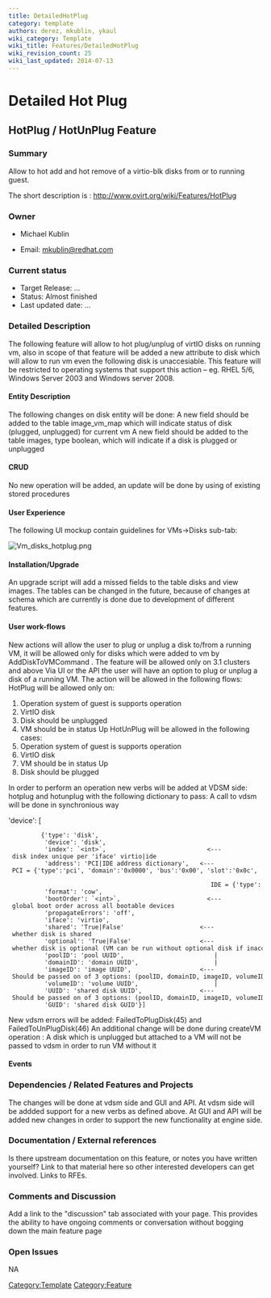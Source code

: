 ```yaml
---
title: DetailedHotPlug
category: template
authors: derez, mkublin, ykaul
wiki_category: Template
wiki_title: Features/DetailedHotPlug
wiki_revision_count: 25
wiki_last_updated: 2014-07-13
---
```


# Detailed Hot Plug

## HotPlug / HotUnPlug Feature

### Summary

Allow to hot add and hot remove of a virtio-blk disks from or to running guest.

The short description is : <http://www.ovirt.org/wiki/Features/HotPlug>

### Owner

*   Michael Kublin

<!-- -->

*   Email: mkublin@redhat.com

### Current status

*   Target Release: ...
*   Status: Almost finished
*   Last updated date: ...

### Detailed Description

The following feature will allow to hot plug/unplug of virtIO disks on running vm, also in scope of that feature will be added a new attribute to disk which will allow to run vm even the following disk is unaccesiable.
This feature will be restricted to operating systems that support this action – eg. RHEL 5/6, Windows Server 2003 and Windows server 2008.

#### Entity Description

The following changes on disk entity will be done: A new field should be added to the table image_vm_map which will indicate status of disk (plugged, unplugged) for current vm
A new field should be added to the table images, type boolean, which will indicate if a disk is plugged or unplugged

#### CRUD

No new operation will be added, an update will be done by using of existing stored procedures

#### User Experience

The following UI mockup contain guidelines for VMs->Disks sub-tab:

![](Vm_disks_hotplug.png "Vm_disks_hotplug.png")

#### Installation/Upgrade

An upgrade script will add a missed fields to the table disks and view images. The tables can be changed in the future, because of changes at schema which are currently is done due to development of different features.

#### User work-flows

New actions will allow the user to plug or unplug a disk to/from a running VM, it will be allowed only for disks which were added to vm by AddDiskToVMCommand . The feature will be allowed only on 3.1 clusters and above
Via UI or the API the user will have an option to plug or unplug a disk of a running VM.
The action will be allowed in the following flows:
HotPlug will be allowed only on:
1. Operation system of guest is supports operation
2. VirtIO disk
3. Disk should be unplugged
4. VM should be in status Up
HotUnPlug will be allowed in the following cases:
1. Operation system of guest is supports operation
2. VirtIO disk
3. VM should be in status Up
4. Disk should be plugged

In order to perform an operation new verbs will be added at VDSM side:
hotplug and hotunplug with the following dictionary to pass:
A call to vdsm will be done in synchronious way

'device': [

             {'type': 'disk',
              'device': 'disk',
              'index': `<int>`,                            <--- disk index unique per 'iface' virtio|ide
              'address': 'PCI|IDE address dictionary',   <--- PCI = {'type':'pci', 'domain':'0x0000', 'bus':'0x00', 'slot':'0x0c', 'function':'0x0'} ,  
                                                              IDE = {'type':'drive', 'controller':'0', 'bus':'0', 'unit':'0'}
              'format': 'cow',
              'bootOrder': `<int>`,                        <--- global boot order across all bootable devices
              'propagateErrors': 'off',
              'iface': 'virtio',
              'shared': 'True|False'                     <--- whether disk is shared
              'optional': 'True|False'                   <--- whether disk is optional (VM can be run without optional disk if inaccessible)
              'poolID': 'pool UUID',                         |
              'domainID': 'domain UUID',                     | 
              'imageID': 'image UUID',                   <--- Should be passed on of 3 options: (poolID, domainID, imageID, volumeID) or GUID or UUID   
              'volumeID': 'volume UUID',                     |
              'UUID': 'shared disk UUID',                <--- Should be passed on of 3 options: (poolID, domainID, imageID, volumeID) or GUID or UUID    
              'GUID': 'shared disk GUID'}]    

New vdsm errors will be added: FailedToPlugDisk(45) and FailedToUnPlugDisk(46)
 An additional change will be done during createVM operation :
A disk which is unplugged but attached to a VM will not be passed to vdsm in order to run VM without it

#### Events

### Dependencies / Related Features and Projects

The changes will be done at vdsm side and GUI and API.
At vdsm side will be addded support for a new verbs as defined above.
At GUI and API will be added new changes in order to support the new functionality at engine side.

### Documentation / External references

Is there upstream documentation on this feature, or notes you have written yourself? Link to that material here so other interested developers can get involved. Links to RFEs.

### Comments and Discussion

Add a link to the "discussion" tab associated with your page. This provides the ability to have ongoing comments or conversation without bogging down the main feature page

### Open Issues

NA

<Category:Template> <Category:Feature>
